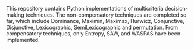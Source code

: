 This repository contains Python implementations of multicriteria decision-making techniques.
The non-compensatory techniques are completed so far, which include Dominance, Maximin, Maximax, Hurwicz, Conjunctive, Disjunctive, Lexicographic, SemiLexicographic and permutation.
From compensatory techniques, only Entropy, SAW, and WASPAS have been implemented.
